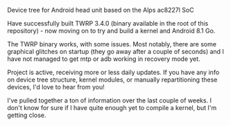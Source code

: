 Device tree for Android head unit based on the Alps ac8227l SoC

Have successfully built TWRP 3.4.0 (binary available in the root of this
repository) - now moving on to try and build a kernel and Android 8.1 Go.

The TWRP binary works, with some issues.   Most notably, there are some
graphical glitches on startup (they go away after a couple of seconds) and
I have not managed to get mtp or adb working in recovery mode yet.

Project is active, receiving more or less daily updates.  If you have any
info on device tree structure, kernel modules, or manually repartitioning
these devices, I'd love to hear from you!

I've pulled together a ton of information over the last couple of weeks.
I don't know for sure if I have quite enough yet to compile a kernel,
but I'm getting close.